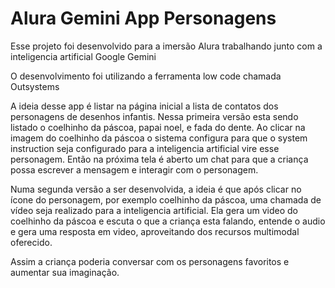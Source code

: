 # Alura Gemini App Personagens
Esse projeto foi desenvolvido para a imersão Alura trabalhando junto com a inteligencia artificial Google Gemini

O desenvolvimento foi utilizando a ferramenta low code chamada Outsystems

A ideia desse app é listar na página inicial a lista de contatos dos personagens de desenhos infantis. Nessa primeira versão esta sendo listado o coelhinho da páscoa, papai noel, e fada do dente.
Ao clicar na imagem do coelhinho da páscoa o sistema configura para que o system instruction seja configurado para a inteligencia artificial vire esse personagem. Então na próxima tela é aberto um chat para que a criança possa escrever a mensagem e interagir com o personagem.

Numa segunda versão a ser desenvolvida, a ideia é que após clicar no ícone do personagem, por exemplo coelhinho da páscoa, uma chamada de vídeo seja realizado para a inteligencia artificial. Ela gera um video do coelhinho da páscoa e escuta o que a criança esta falando, entende o audio e gera uma resposta em video, aproveitando dos recursos multimodal oferecido.

Assim a criança poderia conversar com os personagens favoritos e aumentar sua imaginação.
